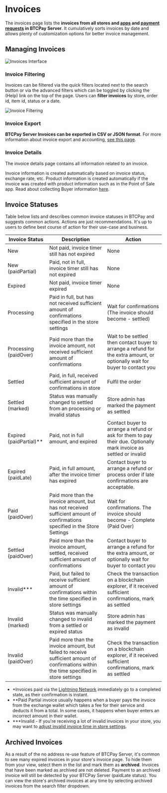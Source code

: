 # Invoices

The invoices page lists the **invoices from all stores and [apps](./Apps.md) and [payment requests](./PaymentRequests.md) in BTCPay Server**.
It cumulatively sorts invoices by date and allows plenty of customization options for better invoice management.

## Managing Invoices

![Invoices Interface](./img/Invoices.png "BTCPay Server invoices")

### Invoice Filtering

Invoices can be filtered via the quick filters located next to the search button or via the advanced filters which can be toggled by clicking the (Help) link on the top of the page.
Users can **filter invoices** by store, order id, item id, status or a date.

![Invoice Filtering](./img/InvoiceFiltering.gif "Filter BTCPay Server invoices")

### Invoice Export

**BTCPay Server Invoices can be exported in CSV or JSON format**.
For more information about invoice export and accounting, [see this page](./Accounting.md).

### Invoice Details

The invoice details page contains all information related to an invoice.

Invoice information is created automatically based on invoice status, exchange rate, etc. Product information is created automatically if the invoice was created with product information such as in the Point of Sale app. Read about collecting Buyer information [here](./FAQ/Stores.md#how-to-collect-additional-buyer-information).

## Invoice Statuses

Table below lists and describes common invoice statuses in BTCPay and suggests common actions.
Actions are just recommendations.
It's up to users to define best course of action for their use-case and business.

| Invoice Status         | Description                                                  | Action        |
| ---------------------- | ------------------------------------------------------------ | ------------- |
| New                    | Not paid, invoice timer still has not expired                | None          |
| New (paidPartial)      | Paid, not in full, invoice timer still has not expired        | None          |
| Expired                | Not paid, invoice timer expired                              | None          |
| Processing             | Paid in full, but has not received sufficient amount of confirmations specified in the store settings | Wait for confirmations (The invoice should become - settled) |
| Processing (paidOver)  | Paid more than the invoice amount, not received sufficient amount of confirmations | Wait to be settled then contact buyer to arrange a refund for the extra amount, or optionally wait for buyer to contact you |
| Settled                | Paid, in full, received sufficient amount of confirmations in store | Fulfil the order |
| Settled (marked)       | Status was manually changed to settled from an processing or invalid status | Store admin has marked the payment as settled |
| Expired (paidPartial)**| Paid, not in full amount, and expired                    | Contact buyer to arrange a refund or ask for them to pay their due. Optionally mark invoice as settled or invalid |
| Expired (paidLate)     | Paid, in full amount, after the invoice timer has expired                     | Contact buyer to arrange a refund or process order if late confirmations are acceptable.  | Optionally mark as settled or mark as invalid |
| Paid (paidOver)        | Paid more than the invoice amount, but has not received sufficient amount of confirmations specified in the Store Settings | Wait for confirmations. The invoice should become - Complete (Paid Over) |
| Settled (paidOver)     | Paid more than the invoice amount, settled, received sufficient amount of confirmations | Contact buyer to arrange a refund for the extra amount, or optionally wait for buyer to contact you |
| Invalid***             | Paid, but failed to receive sufficient amount of confirmations within the time specified in store settings | Check the transaction on a blockchain explorer, if it received sufficient confirmations, mark as settled |
| Invalid (marked)       | Status was manually changed to invalid from a settled or expired status | Store admin has marked the payment as invalid |
| Invalid (paidOver)     | Paid more than the invoice amount, but failed to receive sufficient amount of confirmations within the time specified in store settings | Check the transaction on a blockchain explorer, if it received sufficient confirmations, mark as settled |

* *Invoices paid via the [Lightning Network](./LightningNetwork.md) immediately go to a completed state, as their confirmation is instant.
* **Paid Partial invoice usually happens when a buyer pays the invoice from the exchange wallet  which takes a fee for their service and deducts it from a total. In some cases, it happens when buyer enters an  incorrect amount in their wallet.
* ***Invalid - If you're receiving a lot of invalid invoices in your store, you may want to [adjust invalid invoice time in store settings](./FAQ/Stores.md#payment-invalid-if-transactions-fails-to-confirm-minutes-after-invoice-expiration).

## Archived Invoices

As a result of the no address re-use feature of BTCPay Server, it's common to see many expired invoices in your store's invoice page. To hide them from your view, select them in the list and mark them as **archived**. Invoices that have been marked as archived are not deleted. Payment to an archived invoice will still be detected by your BTCPay Server (paidLate status). You can view the store's archived invoices at any time by selecting archived invoices from the search filter dropdown.
